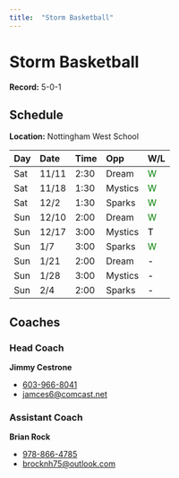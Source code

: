 ```yaml
---
title:  "Storm Basketball"
---
```

# Storm Basketball

**Record:** 5-0-1

## Schedule

**Location:** Nottingham West School

|Day    | Date | Time | Opp | W/L |
|:------|:-----|:-----|:------|:----|
| Sat   |11/11 |2:30  |Dream  | <span style="color:green">W</span>  |
| Sat   |11/18 |1:30  |Mystics| <span style="color:green">W</span>  |
| Sat   |12/2  |1:30  |Sparks | <span style="color:green">W</span>  |
| Sun   |12/10 |2:00  |Dream  | <span style="color:green">W</span>  |
| Sun   |12/17 |3:00  |Mystics| <span style="color:black">T</span>  |
| Sun   |1/7   |3:00  |Sparks | <span style="color:green">W</span>  |
| Sun   |1/21  |2:00  |Dream  | <span style="color:black">-</span>  |
| Sun   |1/28  |3:00  |Mystics| <span style="color:black">-</span>  |
| Sun   |2/4   |2:00  |Sparks | <span style="color:black">-</span>  |

## Coaches
### Head Coach
**Jimmy Cestrone**
* [603-966-8041](tel:+1-603-966-8041)
* [jamces6@comcast.net](mailto:jamces6@comcast.net)

### Assistant Coach
**Brian Rock**
* [978-866-4785](tel:+1-978-866-4785)
* [brocknh75@outlook.com](mailto:brocknh75@outlook.com)
